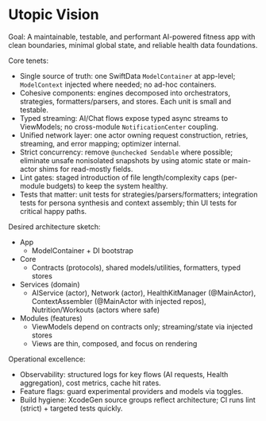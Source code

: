 # Utopic Vision

Goal: A maintainable, testable, and performant AI-powered fitness app with clean boundaries, minimal global state, and reliable health data foundations.

Core tenets:
- Single source of truth: one SwiftData `ModelContainer` at app-level; `ModelContext` injected where needed; no ad-hoc containers.
- Cohesive components: engines decomposed into orchestrators, strategies, formatters/parsers, and stores. Each unit is small and testable.
- Typed streaming: AI/Chat flows expose typed async streams to ViewModels; no cross-module `NotificationCenter` coupling.
- Unified network layer: one actor owning request construction, retries, streaming, and error mapping; optimizer internal.
- Strict concurrency: remove `@unchecked Sendable` where possible; eliminate unsafe nonisolated snapshots by using atomic state or main-actor shims for read-mostly fields.
- Lint gates: staged introduction of file length/complexity caps (per-module budgets) to keep the system healthy.
- Tests that matter: unit tests for strategies/parsers/formatters; integration tests for persona synthesis and context assembly; thin UI tests for critical happy paths.

Desired architecture sketch:
- App
  - ModelContainer + DI bootstrap
- Core
  - Contracts (protocols), shared models/utilities, formatters, typed stores
- Services (domain)
  - AIService (actor), Network (actor), HealthKitManager (@MainActor), ContextAssembler (@MainActor with injected repos), Nutrition/Workouts (actors where safe)
- Modules (features)
  - ViewModels depend on contracts only; streaming/state via injected stores
  - Views are thin, composed, and focus on rendering

Operational excellence:
- Observability: structured logs for key flows (AI requests, Health aggregation), cost metrics, cache hit rates.
- Feature flags: guard experimental providers and models via toggles.
- Build hygiene: XcodeGen source groups reflect architecture; CI runs lint (strict) + targeted tests quickly.

